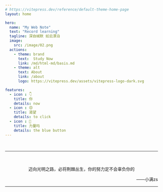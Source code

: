 ```yaml
---
# https://vitepress.dev/reference/default-theme-home-page
layout: home

hero:
  name: "My Web Note"
  text: "Record learning"
  tagline: 深自缄默 如云漂泊
  image:
    src: /image/02.png
  actions:
    - theme: brand
      text:  Study Now
      link: /md/html-md/basis.md
    - theme: alt
      text: About 
      link: /about
      logo: https://vitepress.dev/assets/vitepress-logo-dark.svg

features:
  - icon : 👇
    title: 你
    details: now
  - icon : 😍
    title: 渴望
    details: to click
  - icon : 💪
    title: 力量吗
    details: the blue button
---
```


<br>

---
<br>
<br>

<center>迈向光明之路，必将荆棘丛生，你的努力定不会辜负你的</center>
<p align="right">——<a href="https://github.com/message163" _target="_blank" style="text-decoration: none;">小满zs</a></p>

---

<script defer>
  if (typeof document !== 'undefined') {
    const body = document.querySelector('body')
  const div = document.createElement('div')
  div.style.opacity='0'
  div.innerHTML = `✨ New ! 新项目 <a href="https://abindsoul.github.io/fs-desgin-ui/" target="_blank">点击此处前往!</a> | <span class='alert-close'>❌</span> |`
  div.style.fontSize = '13px'
  div.style.width = '250px'
  div.style.height = 'auto'
  div.style.padding='5px 5px'
  div.style.textAlign = 'center'
  div.style.color='#000000'
  div.style.borderRadius = '5px'
  div.style.position = 'fixed'
  div.style.top = '100px'
  div.style.left = '50%'
  div.style.transform = 'translateX(-50%)'
  div.style.transition = 'all .5s'
  div.style.backgroundColor = '#ec97e1'
  div.style.zIndex = '9999'
  body.appendChild(div)
  const span = document.querySelector('.alert-close')
  span.style.cursor='pointer';
  span.addEventListener('click',()=>{
      div.remove()
  })
  setTimeout(()=>{
      div.style.opacity='1'
      div.style.top = '60px'
  },1000)
  setTimeout(()=>{
      div.remove()
  },10000)
  }
</script>